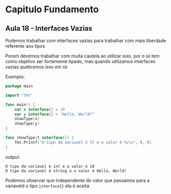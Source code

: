 # Capitulo Fundamento
## Aula 18 - Interfaces Vazias

Podemos trabalhar com interfaces vazias para trabalhar com mais liberdade referente aos tipos

Porem devemos trabalhar com muita cautela ao utilizar isso, por o `GO` tem como objetivo ser fortemente tipado, mas quando utilizamos interfaces vazias quebramos isso em `GO`

Exemplo:
```go
package main

import "fmt"

func main() {
	var x interface{} = 10
	var y interface{} = "Hello, World!"
	showType(x)
	showType(y)
}

func showType(t interface{}) {
	fmt.Printf("O tipo da variavel é %T e o valor é %v\n", t, t)
}
```
output:
```shell
O tipo da variavel é int e o valor é 10
O tipo da variavel é string e o valor é Hello, World!
```
Podemos observar que independente do valor que passamos para a variaveld o tipo `interface{}` ela é aceita